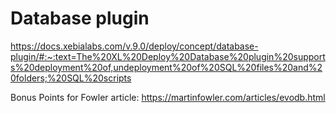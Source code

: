 # Database plugin

https://docs.xebialabs.com/v.9.0/deploy/concept/database-plugin/#:~:text=The%20XL%20Deploy%20Database%20plugin%20supports%20deployment%20of,undeployment%20of%20SQL%20files%20and%20folders;%20SQL%20scripts

Bonus Points for Fowler article: https://martinfowler.com/articles/evodb.html
